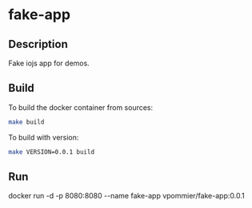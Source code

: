 # fake-app

## Description
Fake iojs app for demos.

## Build
To build the docker container from sources:
```bash
make build
```
To build with version:
```bash
make VERSION=0.0.1 build
```

## Run
docker run -d -p 8080:8080 --name fake-app vpommier/fake-app:0.0.1
